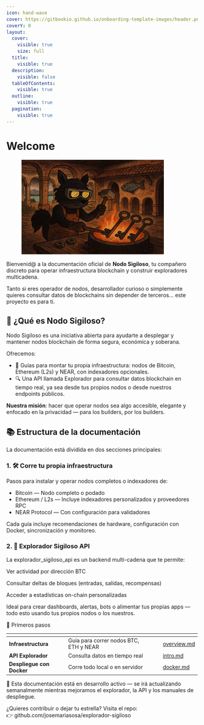```yaml
---
icon: hand-wave
cover: https://gitbookio.github.io/onboarding-template-images/header.png
coverY: 0
layout:
  cover:
    visible: true
    size: full
  title:
    visible: true
  description:
    visible: false
  tableOfContents:
    visible: true
  outline:
    visible: true
  pagination:
    visible: true
---
```


# Welcome

<figure><img src=".gitbook/assets/image.png" alt="" width="375"><figcaption></figcaption></figure>

Bienvenid@ a la documentación oficial de **Nodo Sigiloso**, tu compañero discreto para operar infraestructura blockchain y construir exploradores multicadena.

Tanto si eres operador de nodos, desarrollador curioso o simplemente quieres consultar datos de blockchains sin depender de terceros… este proyecto es para ti.

## 🚀 ¿Qué es Nodo Sigiloso?

Nodo Sigiloso es una iniciativa abierta para ayudarte a desplegar y mantener nodos blockchain de forma segura, económica y soberana.

Ofrecemos:

* 🧱 Guías para montar tu propia infraestructura: nodos de Bitcoin, Ethereum (L2s) y NEAR, con indexadores opcionales.
* 🔍 Una API llamada Explorador para consultar datos blockchain en tiempo real, ya sea desde tus propios nodos o desde nuestros endpoints públicos.

**Nuestra misión**: hacer que operar nodos sea algo accesible, elegante y enfocado en la privacidad — para los builders, por los builders.

## 📚 Estructura de la documentación

La documentación está dividida en dos secciones principales:

### 1. 🛠 Corre tu propia infraestructura

Pasos para instalar y operar nodos completos o indexadores de:

* Bitcoin — Nodo completo o podado
* Ethereum / L2s — Incluye indexadores personalizados y proveedores RPC
* NEAR Protocol — Con configuración para validadores

Cada guía incluye recomendaciones de hardware, configuración con Docker, sincronización y monitoreo.

### 2. 🔎 Explorador Sigiloso API

La explorador\_sigiloso\_api es un backend multi-cadena que te permite:

Ver actividad por dirección BTC

Consultar deltas de bloques (entradas, salidas, recompensas)

Acceder a estadísticas on-chain personalizadas

Ideal para crear dashboards, alertas, bots o alimentar tus propias apps — todo esto usando tus propios nodos o los nuestros.

🧭 Primeros pasos

<table data-view="cards"><thead><tr><th></th><th></th><th data-hidden data-card-cover data-type="files"></th><th data-hidden></th><th data-hidden data-card-target data-type="content-ref"></th></tr></thead><tbody><tr><td><strong>Infraestructura</strong></td><td>Guía para correr nodos BTC, ETH y NEAR</td><td></td><td></td><td><a href="infra/overview.md">overview.md</a></td></tr><tr><td><strong>API Explorador</strong></td><td>Consulta datos en tiempo real</td><td></td><td></td><td><a href="api/intro.md">intro.md</a></td></tr><tr><td><strong>Despliegue con Docker</strong></td><td>Corre todo local o en servidor</td><td></td><td></td><td><a href="deploy/docker.md">docker.md</a></td></tr></tbody></table>

🧪 Esta documentación está en desarrollo activo — se irá actualizando semanalmente mientras mejoramos el explorador, la API y los manuales de despliegue.

¿Quieres contribuir o dejar tu estrella? Visita el repo:\
👉 github.com/josemariasosa/explorador-sigiloso
